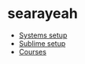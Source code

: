 # searayeah

* [Systems setup](https://github.com/searayeah/searayeah/tree/main/SystemsSetup)
* [Sublime setup](https://github.com/searayeah/searayeah/tree/main/SystemsSetup/SublimeSetup)
* [Courses](https://github.com/searayeah/searayeah/tree/main/Courses)
